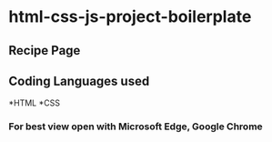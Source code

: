 # html-css-js-project-boilerplate

## Recipe Page

## Coding Languages used
*HTML
*CSS

### For best view open with Microsoft Edge, Google Chrome
